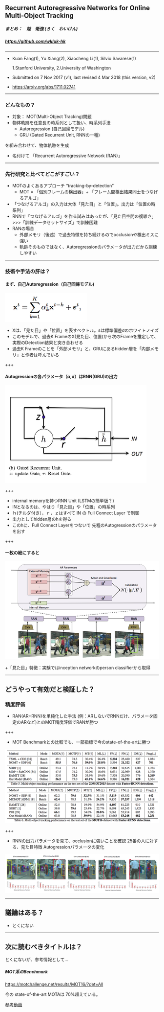 ## Recurrent Autoregressive Networks for Online Multi-Object Tracking

##### まとめ：　陸　衛強 (ろく　わいけん) 
##### https://github.com/wkluk-hk

---
+ Kuan Fang(1), Yu Xiang(2), Xiaocheng Li(1), Silvio Savarese(1)

	1.Stanford University, 2.University of Washington

+ Submitted on 7 Nov 2017 (v1), last revised 4 Mar 2018 (this version, v2)
+ https://arxiv.org/abs/1711.02741

---

### どんなもの？

+ 対象： MOT(Multi-Object Tracking)問題
+ 物体軌跡を任意長の時系列として扱い、時系列手法
	+ Autoregression (自己回帰モデル)
	+ GRU (Gated Recurrent Unit, RNNの一種)
 
 を組み合わせて、物体軌跡を生成
+ 名付けて 「Recurrent Autoregressive Network (RAN)」

---
### 先行研究と比べてどこがすごい？

+ MOTのよくあるアプローチ “tracking-by-detection” 
	+ MOT = 「個別フレームの検出器」+ 「フレーム間検出結果同士をつなげるアルゴ」
+ 「つなげるアルゴ」の入力は大体「見た目」と「位置」。出力は「位置の時系列」
+ RNNで「つなげるアルゴ」を作る試みはあったが、「見た目空間の複雑さ」>>>「訓練データセットサイズ」で訓練困難
+ RANの場合
	+ 外部メモリ（後述）で過去特徴を持ち続けるのでocclusionや検出ミスに強い
	+ 軌跡そのものではなく、Autoregressionのパラメータが出力だから訓練しやすい

---

### 技術や手法の肝は？

#### まず、自己Autoregression（自己回帰モデル)

![1](20180712_reports/Recurrent_Autoregressive_Networks_for_Online_Multi-Object_Tracking/assets/image/ScreenShot2018-07-05at11.44.25.png)

+ Xは、「見た目」や「位置」を表すベクトル。εは標準偏差σのホワイトノイズ
+ このモデルで、過去K FrameのX(見た目、位置)から次のFrameを推定して、実際のDetection結果と突き合わせる
+ 過去K Frameのことを「外部メモリ」と、GRUにあるhidden層を「内部メモリ」と作者は呼んでいる

+++

#### Autogressionの各パラメータ（α,σ）はRNN(GRU)の出力

![2](20180712_reports/Recurrent_Autoregressive_Networks_for_Online_Multi-Object_Tracking/assets/image/ScreenShot2018-07-05at12.08.23.png)

+++

+ internal memoryを持つRNN Unit (LSTMの簡単版？）
+ INとなるのは、やはり「見た目」や「位置」の時系列
+ ｈ(チルダ付き），ｒ，ｚはすべて IN の Full Connect Layer で制御
+ 出力としてhidden層のhを得る
+ このhに、Full Connect Layerをつないで 先程のAutogressionのパラメータを出す

+++

#### 一枚の絵にすると

![3](20180712_reports/Recurrent_Autoregressive_Networks_for_Online_Multi-Object_Tracking/assets/image/ScreenShot2018-07-05at13.17.07.png)

+「見た目」特徴：実験ではinception networkのperson classifierから取得


---

## どうやって有効だと検証した？

### 精度評価
+ RAN(AR+RNN)を単純化した手法 (例：ARしないでRNNだけ、パラメータ固定のARなど)とのMOT精度評価でRANが勝つ

+++

+ MOT Benchmarkとの比較でも、一部指標で今のstate-of-the-artに勝つ

![4](20180712_reports/Recurrent_Autoregressive_Networks_for_Online_Multi-Object_Tracking/assets/image/ScreenShot2018-07-05at13.47.13.png)

+++

+ RNNの出力パラメータを見て、occlusionに強いことを確認
25番の人に対する、見た目特徴 Autogressionパラメータの変化

![5](20180712_reports/Recurrent_Autoregressive_Networks_for_Online_Multi-Object_Tracking/assets/image/ScreenShot2018-07-05at13.59.47.png)

---

## 議論はある？
+ とくにない

---


## 次に読むべきタイトルは？

とくにないが、参考情報として... 

##### MOT系のBenchmark
https://motchallenge.net/results/MOT16/?det=All

今の state-of-the-art MOTAは 70%超えている。

[参考動画](https://motchallenge.net/vis/MOT16-03/HT_SJTUZTE)

